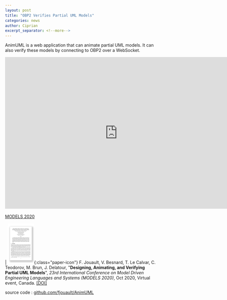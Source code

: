 ```yaml
---
layout: post
title: "OBP2 Verifies Partial UML Models"
categories: news
author: Ciprian
excerpt_separator: <!--more-->
---
```


AnimUML is a web application that can animate partial UML models. It can also verify these models by connecting to OBP2 over a WebSocket.
<!--more-->
<iframe src="https://animuml.kher.nl/slides/MODELS2020.html" height="500" width="740" allowfullscreen="" frameborder="0">
</iframe>

[MODELS 2020](https://conf.researchr.org/details/models-2020/models-2020-technical-track/35/Designing-Animating-and-Verifying-Partial-UML-Models)

| ![paper](/images/paper-logo.png){:class="paper-icon"} F. Jouault, V. Besnard, T. Le Calvar, C. Teodorov, M. Brun, J. Delatour,  "**Designing, Animating, and Verifying Partial UML Models**", *23rd International Conference on Model Driven Engineering Languages and Systems (MODELS 2020)*, Oct 2020, Virtual event, Canada. [[DOI]](https://dl.acm.org/doi/10.1145/3365438.3410967)

source code : [github.com/fjouault/AnimUML](https://github.com/fjouault/AnimUML)